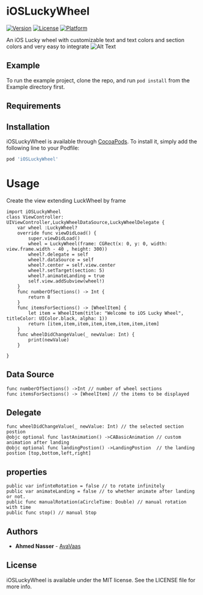 # iOSLuckyWheel
[![Version](https://img.shields.io/cocoapods/v/iOSLuckyWheel.svg?style=flat)](https://cocoapods.org/pods/iOSLuckyWheel)
[![License](https://img.shields.io/cocoapods/l/SmoothPicker.svg?style=flat)](https://cocoapods.org/pods/SmoothPicker)
[![Platform](https://img.shields.io/cocoapods/p/iOSLuckyWheel.svg?style=flat)](https://cocoapods.org/pods/iOSLuckyWheel)

An iOS Lucky wheel with customizable text and text colors and section colors and very easy to integrate 
![Alt Text](https://media.giphy.com/media/RHIqv3l88Ewczkju60/giphy.gif) 


## Example

To run the example project, clone the repo, and run `pod install` from the Example directory first.

## Requirements

## Installation

iOSLuckyWheel is available through [CocoaPods](https://cocoapods.org). To install
it, simply add the following line to your Podfile:

```ruby
pod 'iOSLuckyWheel'
```
# Usage

Create the view extending LuckWheel by frame 
<br />

```
import iOSLuckyWheel
class ViewController: UIViewController,LuckyWheelDataSource,LuckyWheelDelegate {
    var wheel :LuckyWheel?
    override func viewDidLoad() {
        super.viewDidLoad()
        wheel = LuckyWheel(frame: CGRect(x: 0, y: 0, width: view.frame.width - 40 , height: 300))
        wheel?.delegate = self
        wheel?.dataSource = self
        wheel?.center = self.view.center
        wheel?.setTarget(section: 5)
        wheel?.animateLanding = true
        self.view.addSubview(wheel!)
    }
    func numberOfSections() -> Int {
        return 8
    }
    func itemsForSections() -> [WheelItem] {
        let item = WheelItem(title: "Welcome to iOS Lucky Wheel", titleColor: UIColor.black, alpha: 1))
        return [item,item,item,item,item,item,item,item]
    }
    func wheelDidChangeValue(_ newValue: Int) {
        print(newValue)
    }
    
}
```

## Data Source
```
func numberOfSections() ->Int // number of wheel sections
func itemsForSections() -> [WheelItem] // the items to be displayed
```
## Delegate
```
func wheelDidChangeValue(_ newValue: Int) // the selected section  postion
@objc optional func lastAnimation() ->CABasicAnimation // custom animation after landing 
@objc optional func landingPostion() ->LandingPostion  // the landing postion [top,bottom,left,right]
```
## properties
```
public var infinteRotation = false // to rotate infinitely 
public var animateLanding = false // to whether animate after landing or not. 
public func manualRotation(aCircleTime: Double) // manual rotation with time 
public func stop() // manual Stop
```

## Authors

* **Ahmed Nasser** - [AvaVaas](https://github.com/AvaVaas)

## License

iOSLuckyWheel is available under the MIT license. See the LICENSE file for more info.

